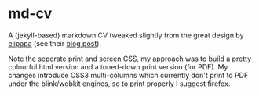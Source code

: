 # md-cv

A (jekyll-based) markdown CV tweaked slightly from the great design by [elipapa](https://github.com/elipapa/markdown-cv) (see their [blog post](http://www.eliseopapa.org/workflow/2012/09/20/why-i-switched-to-markdown-for-my-cv/)).

Note the seperate print and screen CSS, my approach was to build a pretty colourful html version and a toned-down print version (for PDF). My changes introduce CSS3 multi-columns which currently don't print to PDF under the blink/webkit engines, so to print properly I suggest firefox.
